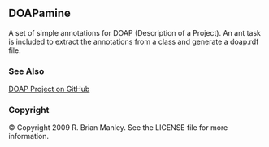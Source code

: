 ## DOAPamine

A set of simple annotations for DOAP (Description of a Project). An ant task is included
to extract the annotations from a class and generate a doap.rdf file.


### See Also
[DOAP Project on GitHub](https://github.com/edumbill/doap/wiki)

### Copyright
&copy; Copyright 2009 R. Brian Manley. See the LICENSE file for more information.
